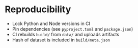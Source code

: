 
# Reproducibility

- Lock Python and Node versions in CI
- Pin dependencies (see `pyproject.toml` and `package.json`)
- CI rebuilds `build/` from `data/` and uploads artifacts
- Hash of dataset is included in `build/meta.json`
